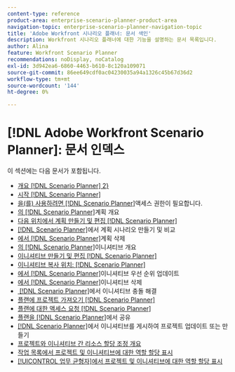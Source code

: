 ```yaml
---
content-type: reference
product-area: enterprise-scenario-planner-product-area
navigation-topic: enterprise-scenario-planner-navigation-topic
title: 'Adobe Workfront 시나리오 플래너: 문서 색인'
description: Workfront 시나리오 플래너에 대한 기능을 설명하는 문서 목록입니다.
author: Alina
feature: Workfront Scenario Planner
recommendations: noDisplay, noCatalog
exl-id: 3d942ea6-6860-4463-b610-8c120a109071
source-git-commit: 86ee649cdf0ac04230035a94a1326c45b67d36d2
workflow-type: tm+mt
source-wordcount: '144'
ht-degree: 0%

---
```


# [!DNL Adobe Workfront Scenario Planner]: 문서 인덱스

이 섹션에는 다음 문서가 포함됩니다.

* [개요 [!DNL Scenario Planner] 2&rbrace;](../scenario-planner/scenario-planner-overview.md)
* [시작 [!DNL Scenario Planner]](../scenario-planner/get-started-with-scenario-planning.md)
* [을(를) 사용하려면  [!DNL Scenario Planner]](../scenario-planner/access-needed-to-use-sp.md)액세스 권한이 필요합니다.
* [의  [!DNL Scenario Planner]](../scenario-planner/plans-overview.md)계획 개요
* [다음 위치에서 계획 만들기 및 편집 [!DNL Scenario Planner]](../scenario-planner/create-and-edit-plans.md)
* [&#x200B; [!DNL Scenario Planner]](../scenario-planner/create-and-compare-scenarios-for-a-plan.md)에서 계획 시나리오 만들기 및 비교
* [에서  [!DNL Scenario Planner]](../scenario-planner/delete-plans.md)계획 삭제
* [의  [!DNL Scenario Planner]](../scenario-planner/initiatives-overview.md)이니셔티브 개요
* [이니셔티브 만들기 및 편집 [!DNL Scenario Planner]](../scenario-planner/create-and-edit-initiatives.md)
* [이니셔티브 복사 위치: [!DNL Scenario Planner]](../scenario-planner/copy-initiatives.md)
* [에서  [!DNL Scenario Planner]](../scenario-planner/prioritize-initiatives.md)이니셔티브 우선 순위 업데이트
* [에서  [!DNL Scenario Planner]](../scenario-planner/delete-initiatives.md)이니셔티브 삭제
* [&#x200B; [!DNL Scenario Planner]](../scenario-planner/resolve-conflicts-in-sp.md)에서 이니셔티브 충돌 해결
* [플랜에 프로젝트 가져오기 [!DNL Scenario Planner]](../scenario-planner/import-projects-to-plans.md)
* [플랜에 대한 액세스 요청 [!DNL Scenario Planner]](../scenario-planner/request-access-to-plan.md)
* [플랜을  [!DNL Scenario Planner]](../scenario-planner/share-a-plan.md)에서 공유
* [&#x200B; [!DNL Scenario Planner]](../scenario-planner/publish-scenarios-update-projects.md)에서 이니셔티브를 게시하여 프로젝트 업데이트 또는 만들기
* [프로젝트와 이니셔티브 간 리소스 할당 조정 개요](../scenario-planner/overview-reconcile-allocations-between-projects-initiatives.md)
* [작업 목록에서 프로젝트 및 이니셔티브에 대한 역할 할당 표시](../scenario-planner/show-role-allocation-task-list-nwe.md)
* [[!UICONTROL 업무 균형자]에서 프로젝트 및 이니셔티브에 대한 역할 할당 표시](../scenario-planner/show-role-allocation-workload-balancer.md)

 
